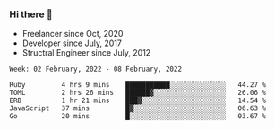 ### Hi there 👋

- Freelancer since Oct, 2020
- Developer since July, 2017
- Structral Engineer since July, 2012

<!--START_SECTION:waka-->
```text
Week: 02 February, 2022 - 08 February, 2022

Ruby         4 hrs 9 mins    ███████████░░░░░░░░░░░░░░   44.27 % 
TOML         2 hrs 26 mins   ██████▓░░░░░░░░░░░░░░░░░░   26.06 % 
ERB          1 hr 21 mins    ███▓░░░░░░░░░░░░░░░░░░░░░   14.54 % 
JavaScript   37 mins         █▓░░░░░░░░░░░░░░░░░░░░░░░   06.63 % 
Go           20 mins         █░░░░░░░░░░░░░░░░░░░░░░░░   03.67 % 
```
<!--END_SECTION:waka-->
